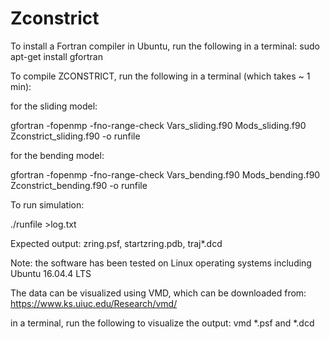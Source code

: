 # Zconstrict

To install a Fortran compiler in Ubuntu, run the following in a terminal:
sudo apt-get install gfortran

To compile ZCONSTRICT, run the following in a terminal (which takes ~ 1 min):

for the sliding model:

gfortran -fopenmp -fno-range-check Vars_sliding.f90 Mods_sliding.f90 Zconstrict_sliding.f90 -o runfile


for the bending model:

gfortran -fopenmp -fno-range-check Vars_bending.f90 Mods_bending.f90 Zconstrict_bending.f90 -o runfile



To run simulation:

./runfile >log.txt

Expected output: zring.psf, startzring.pdb, traj*.dcd

Note: the software has been tested on Linux operating systems including Ubuntu 16.04.4 LTS


The data can be visualized using VMD, which can be downloaded from: https://www.ks.uiuc.edu/Research/vmd/

in a terminal, run the following to visualize the output:
vmd *.psf and *.dcd

